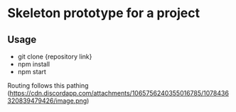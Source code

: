 # Skeleton prototype for a project

## Usage
- git clone {repository link}
- npm install
- npm start

Routing follows this pathing
(https://cdn.discordapp.com/attachments/1065756240355016785/1078436320839479426/image.png)